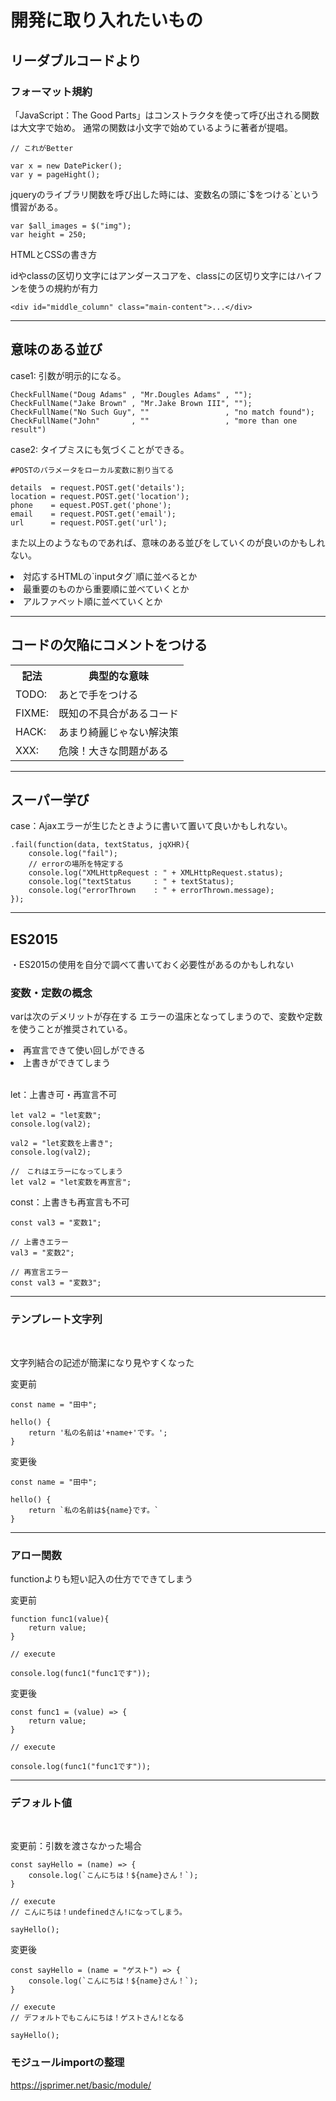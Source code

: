 # 開発に取り入れたいもの

## リーダブルコードより

### フォーマット規約
「JavaScript：The Good Parts」はコンストラクタを使って呼び出される関数は大文字で始め。
通常の関数は小文字で始めているように著者が提唱。
```
// これがBetter

var x = new DatePicker();
var y = pageHight();
```
<p>jqueryのライブラリ関数を呼び出した時には、変数名の頭に`$をつける`という慣習がある。</p>

```
var $all_images = $("img");
var height = 250;
```
<p>HTMLとCSSの書き方</p>
<p>idやclassの区切り文字にはアンダースコアを、classにの区切り文字にはハイフンを使うの規約が有力</p>

```
<div id="middle_column" class="main-content">...</div>
```
<hr>

## 意味のある並び

case1: 引数が明示的になる。

```
CheckFullName("Doug Adams" , "Mr.Dougles Adams" , "");
CheckFullName("Jake Brown" , "Mr.Jake Brown III", "");
CheckFullName("No Such Guy", ""                 , "no match found");
CheckFullName("John"       , ""                 , "more than one result")
```

case2: タイプミスにも気づくことができる。

```
#POSTのパラメータをローカル変数に割り当てる

details  = request.POST.get('details');
location = request.POST.get('location');
phone    = equest.POST.get('phone');
email    = request.POST.get('email');
url      = request.POST.get('url');
```

また以上のようなものであれば、意味のある並びをしていくのが良いのかもしれない。

<li>対応するHTMLの`inputタグ`順に並べるとか</li>
<li>最重要のものから重要順に並べていくとか</li>
<li>アルファベット順に並べていくとか</li>
<hr>

## コードの欠陥にコメントをつける
<table>
    <tr>
        <th>記法</th>
        <th>典型的な意味</th>
    </tr>
        <tr>
            <td>TODO:</td>
            <td>あとで手をつける</td>
        </tr>
        <tr>
            <td>FIXME:</td>
            <td>既知の不具合があるコード</td>
        </tr>
        <tr>
            <td>HACK:</td>
            <td>あまり綺麗じゃない解決策</td>
        </tr>
        <tr>
            <td>XXX:</td>
            <td>危険！大きな問題がある</td>
        </tr>
</table>

<hr>

## スーパー学び

case：Ajaxエラーが生じたときように書いて置いて良いかもしれない。

```
.fail(function(data, textStatus, jqXHR){
    console.log("fail");
    // errorの場所を特定する
    console.log("XMLHttpRequest : " + XMLHttpRequest.status);
    console.log("textStatus     : " + textStatus);
    console.log("errorThrown    : " + errorThrown.message);
});
```
<hr>

## ES2015
・ES2015の使用を自分で調べて書いておく必要性があるのかもしれない
<br>

### 変数・定数の概念
varは次のデメリットが存在する
エラーの温床となってしまうので、変数や定数を使うことが推奨されている。
<li>再宣言できて使い回しができる</li>
<li>上書きができてしまう</li>
<br>

<p>let：上書き可・再宣言不可</p>

```
let val2 = "let変数";
console.log(val2);

val2 = "let変数を上書き";
console.log(val2);

//　これはエラーになってしまう
let val2 = "let変数を再宣言";
```

<p>const：上書きも再宣言も不可</p>

```
const val3 = "変数1";

// 上書きエラー
val3 = "変数2";

// 再宣言エラー
const val3 = "変数3";

```

<hr>

### テンプレート文字列

<br>
<p>文字列結合の記述が簡潔になり見やすくなった</p>

<p>変更前</p>

```
const name = "田中";

hello() {
    return '私の名前は'+name+'です。';
}
```

<p>変更後</p>

```
const name = "田中";

hello() {
    return `私の名前は${name}です。`
}
```

<hr>

### アロー関数

<p>functionよりも短い記入の仕方でできてしまう</p>

<p>変更前</p>

```
function func1(value){
    return value;
}

// execute

console.log(func1("func1です"));

```

<p>変更後</p>

```
const func1 = (value) => {
    return value;
}

// execute

console.log(func1("func1です"));

```

<hr>

### デフォルト値

<br>
<p>変更前：引数を渡さなかった場合</p>

```
const sayHello = (name) => {
    console.log(`こんにちは！${name}さん！`);
}

// execute
// こんにちは！undefinedさん!になってしまう。

sayHello();

```

<p>変更後</p>

```
const sayHello = (name = "ゲスト") => {
    console.log(`こんにちは！${name}さん！`);
}

// execute
// デフォルトでもこんにちは！ゲストさん!となる

sayHello();

```

### モジュールimportの整理
https://jsprimer.net/basic/module/